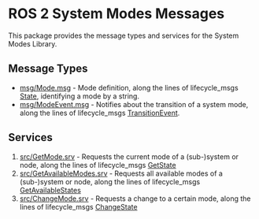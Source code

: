 # ROS 2 System Modes Messages

This package provides the message types and services for the System Modes Library.

## Message Types

* [msg/Mode.msg](./msg/Mode.msg) - Mode definition, along the lines of lifecycle_msgs [State](https://github.com/ros2/rcl_interfaces/blob/master/lifecycle_msgs/msg/State.msg), identifying a mode by a string.
* [msg/ModeEvent.msg](./msg/Mode.msg) - Notifies about the transition of a system mode, along the lines of lifecycle_msgs [TransitionEvent](https://github.com/ros2/rcl_interfaces/blob/master/lifecycle_msgs/msg/TransitionEvent.msg).

## Services

1. [src/GetMode.srv](./src/GetMode.srv) - Requests the current mode of a (sub-)system or node, along the lines of lifecycle_msgs [GetState](https://github.com/ros2/rcl_interfaces/blob/master/lifecycle_msgs/srv/GetState.srv)
2. [src/GetAvailableModes.srv](./src/GetMode.srv) - Requests all available modes of a (sub-)system or node, along the lines of lifecycle_msgs [GetAvailableStates](https://github.com/ros2/rcl_interfaces/blob/master/lifecycle_msgs/srv/GetAvailableStates.srv)
3. [src/ChangeMode.srv](./src/GetMode.srv) - Requests a change to a certain mode, along the lines of lifecycle_msgs [ChangeState](https://github.com/ros2/rcl_interfaces/blob/master/lifecycle_msgs/srv/ChangeState.srv)
